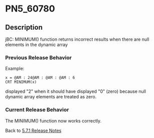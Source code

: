 # PN5_60780

<PageHeader /> 

## Description

jBC: MINIMUM() function returns incorrect results when there are null elements in the dynamic array

### Previous Release Behavior

Example:

```
x = @AM : 24@AM : @AM : @AM : 6
CRT MINIMUM(x)
```

displayed "2" when it should have displayed "0" (zero) because null dynamic array elements are treated as zero.

### Current Release Behavior

The MINIMUM() function now works correctly.

Back to [5.7.1 Release Notes](./../README.md)
